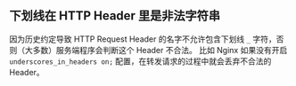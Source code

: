## 下划线在 HTTP Header 里是非法字符串

因为历史约定导致 HTTP Request Header 的名字不允许包含下划线 `_` 字符，否则（大多数）服务端程序会判断这个 Header 不合法。
比如 Nginx 如果没有开启 `underscores_in_headers on;` 配置，在转发请求的过程中就会丢弃不合法的 Header。
